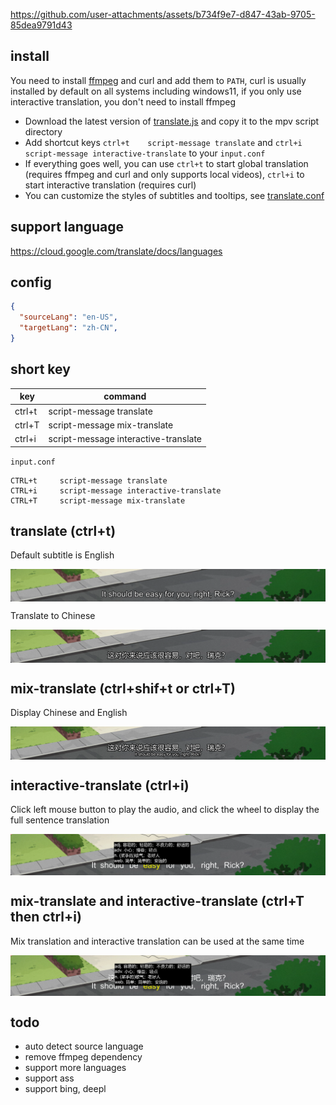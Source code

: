 https://github.com/user-attachments/assets/b734f9e7-d847-43ab-9705-85dea9791d43


## install
You need to install [ffmpeg](https://www.ffmpeg.org/download.html) and curl and add them to ```PATH```, curl is usually installed by default on all systems including windows11, if you only use interactive translation, you don't need to install ffmpeg

- Download the latest version of [translate.js](https://github.com/mpv-easy/mpv-easy/releases) and copy it to the mpv script directory
- Add shortcut keys  ```ctrl+t    script-message translate``` and  ```ctrl+i    script-message interactive-translate``` to your ```input.conf```
- If everything goes well, you can use ```ctrl+t``` to start global translation (requires ffmpeg and curl and only supports local videos), ```ctrl+i``` to start interactive translation (requires curl)
- You can customize the styles of subtitles and tooltips, see [translate.conf](./translate.conf)

## support language

https://cloud.google.com/translate/docs/languages


## config

```json
{
  "sourceLang": "en-US",
  "targetLang": "zh-CN",
}
```

## short key

| key    | command                              |
| ------ | ------------------------------------ |
| ctrl+t | script-message translate             |
| ctrl+T | script-message mix-translate         |
| ctrl+i | script-message interactive-translate |

`input.conf`

```
CTRL+t     script-message translate
CTRL+i     script-message interactive-translate
CTRL+T     script-message mix-translate
```

## translate (ctrl+t)

Default subtitle is English

<div style="display: flex;">
  <img src="../assets/img/translate-en.png" alt="English subtitle"/>
</div>

Translate to Chinese

<div style="display: flex;">
  <img src="../assets/img/translate-en-cn.png" alt="Chinese subtitle"/>
</div>


## mix-translate (ctrl+shif+t or ctrl+T)

Display Chinese and English

<div style="display: flex;">
  <img src="../assets/img/translate-en-cn-mix.png" alt="mix-translate"/>
</div>

## interactive-translate (ctrl+i)

Click left mouse button to play the audio, and click the wheel to display the full sentence translation
<div style="display: flex;">
  <img src="../assets/img/translate-en-interactive.png" alt="interactive-translate"/>
</div>

## mix-translate and interactive-translate  (ctrl+T then ctrl+i)

Mix translation and interactive translation can be used at the same time

<div style="display: flex;">
  <img src="../assets/img/translate-en-interactive-mix.png" alt="mix-translate and interactive-translate"/>
</div>


## todo
- auto detect source language
- remove ffmpeg dependency
- support more languages
- support ass
- support bing, deepl
